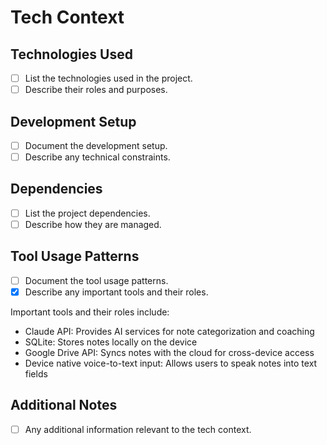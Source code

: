 # Tech Context

## Technologies Used
- [ ] List the technologies used in the project.
- [ ] Describe their roles and purposes.

## Development Setup
- [ ] Document the development setup.
- [ ] Describe any technical constraints.

## Dependencies
- [ ] List the project dependencies.
- [ ] Describe how they are managed.

## Tool Usage Patterns
- [ ] Document the tool usage patterns.
- [x] Describe any important tools and their roles.

Important tools and their roles include:
- Claude API: Provides AI services for note categorization and coaching
- SQLite: Stores notes locally on the device
- Google Drive API: Syncs notes with the cloud for cross-device access
- Device native voice-to-text input: Allows users to speak notes into text fields


## Additional Notes
- [ ] Any additional information relevant to the tech context.
